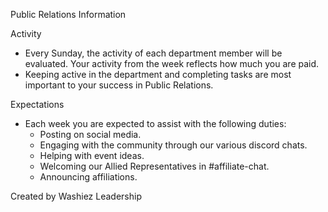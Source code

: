﻿Public Relations Information  




Activity
* Every Sunday, the activity of each department member will be evaluated. Your activity from the week reflects how much you are paid. 
* Keeping active in the department and completing tasks are most important to your success in Public Relations.


Expectations
* Each week you are expected to assist with the following duties:
   * Posting on social media.
   * Engaging with the community through our various discord chats.
   * Helping with event ideas.
   * Welcoming our Allied Representatives in #affiliate-chat.
   * Announcing affiliations.
  















Created by 
Washiez Leadership